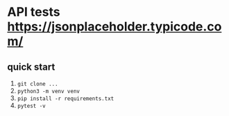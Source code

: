# API tests https://jsonplaceholder.typicode.com/

## quick start
1. ```git clone ...```
2. ```python3 -m venv venv```
3. ```pip install -r requirements.txt```
4. ```pytest -v```